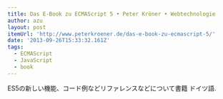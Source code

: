 ```yaml
---
title: Das E-Book zu ECMAScript 5 • Peter Kröner • Webtechnologie
author: azu
layout: post
itemUrl: 'http://www.peterkroener.de/das-e-book-zu-ecmascript-5/'
date: '2013-09-26T15:33:32.161Z'
tags:
  - ECMAScript
  - JavaScript
  - book
---
```

ES5の新しい機能、コード例などリファレンスなどについて書籍
ドイツ語.
